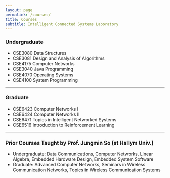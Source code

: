 ```yaml
---
layout: page
permalink: /courses/
title: Courses
subtitle: Intelligent Connected Systems Laboratory
---
```


### Undergraduate

- CSE3080 Data Structures  
- CSE3081 Design and Analysis of Algorithms  
- CSE4175 Computer Networks  
- CSE3040 Java Programming  
- CSE4070 Operating Systems  
- CSE4100 System Programming  

---

### Graduate

- CSE6423 Computer Networks I  
- CSE6424 Computer Networks II  
- CSE6471 Topics in Intelligent Networked Systems  
- CSE6516 Introduction to Reinforcement Learning  

---

### Prior Courses Taught by Prof. Jungmin So (at Hallym Univ.)

- Undergraduate: Data Communications, Computer Networks, Linear Algebra, Embedded Hardware Design, Embedded System Software  
- Graduate: Advanced Computer Networks, Seminars in Wireless Communication Networks, Topics in Wireless Communication Systems
